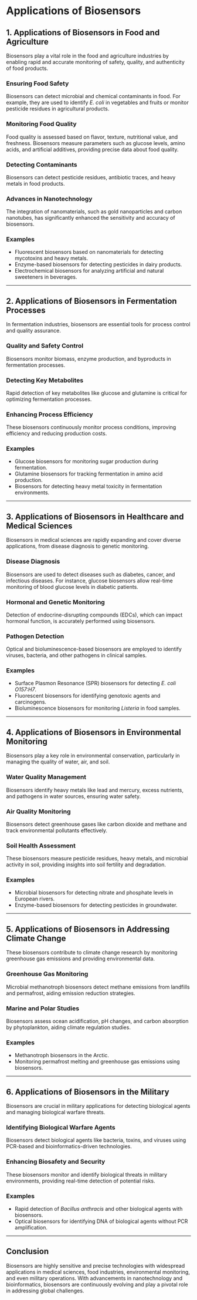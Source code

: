 # Applications of Biosensors

## 1. Applications of Biosensors in Food and Agriculture
Biosensors play a vital role in the food and agriculture industries by enabling rapid and accurate monitoring of safety, quality, and authenticity of food products.

### Ensuring Food Safety
Biosensors can detect microbial and chemical contaminants in food. For example, they are used to identify *E. coli* in vegetables and fruits or monitor pesticide residues in agricultural products.

### Monitoring Food Quality
Food quality is assessed based on flavor, texture, nutritional value, and freshness. Biosensors measure parameters such as glucose levels, amino acids, and artificial additives, providing precise data about food quality.

### Detecting Contaminants
Biosensors can detect pesticide residues, antibiotic traces, and heavy metals in food products.

### Advances in Nanotechnology
The integration of nanomaterials, such as gold nanoparticles and carbon nanotubes, has significantly enhanced the sensitivity and accuracy of biosensors.

### Examples
- Fluorescent biosensors based on nanomaterials for detecting mycotoxins and heavy metals.
- Enzyme-based biosensors for detecting pesticides in dairy products.
- Electrochemical biosensors for analyzing artificial and natural sweeteners in beverages.

---

## 2. Applications of Biosensors in Fermentation Processes
In fermentation industries, biosensors are essential tools for process control and quality assurance.

### Quality and Safety Control
Biosensors monitor biomass, enzyme production, and byproducts in fermentation processes.

### Detecting Key Metabolites
Rapid detection of key metabolites like glucose and glutamine is critical for optimizing fermentation processes.

### Enhancing Process Efficiency
These biosensors continuously monitor process conditions, improving efficiency and reducing production costs.

### Examples
- Glucose biosensors for monitoring sugar production during fermentation.
- Glutamine biosensors for tracking fermentation in amino acid production.
- Biosensors for detecting heavy metal toxicity in fermentation environments.

---

## 3. Applications of Biosensors in Healthcare and Medical Sciences
Biosensors in medical sciences are rapidly expanding and cover diverse applications, from disease diagnosis to genetic monitoring.

### Disease Diagnosis
Biosensors are used to detect diseases such as diabetes, cancer, and infectious diseases. For instance, glucose biosensors allow real-time monitoring of blood glucose levels in diabetic patients.

### Hormonal and Genetic Monitoring
Detection of endocrine-disrupting compounds (EDCs), which can impact hormonal function, is accurately performed using biosensors.

### Pathogen Detection
Optical and bioluminescence-based biosensors are employed to identify viruses, bacteria, and other pathogens in clinical samples.

### Examples
- Surface Plasmon Resonance (SPR) biosensors for detecting *E. coli O157:H7*.
- Fluorescent biosensors for identifying genotoxic agents and carcinogens.
- Bioluminescence biosensors for monitoring *Listeria* in food samples.

---

## 4. Applications of Biosensors in Environmental Monitoring
Biosensors play a key role in environmental conservation, particularly in managing the quality of water, air, and soil.

### Water Quality Management
Biosensors identify heavy metals like lead and mercury, excess nutrients, and pathogens in water sources, ensuring water safety.

### Air Quality Monitoring
Biosensors detect greenhouse gases like carbon dioxide and methane and track environmental pollutants effectively.

### Soil Health Assessment
These biosensors measure pesticide residues, heavy metals, and microbial activity in soil, providing insights into soil fertility and degradation.

### Examples
- Microbial biosensors for detecting nitrate and phosphate levels in European rivers.
- Enzyme-based biosensors for detecting pesticides in groundwater.

---

## 5. Applications of Biosensors in Addressing Climate Change
These biosensors contribute to climate change research by monitoring greenhouse gas emissions and providing environmental data.

### Greenhouse Gas Monitoring
Microbial methanotroph biosensors detect methane emissions from landfills and permafrost, aiding emission reduction strategies.

### Marine and Polar Studies
Biosensors assess ocean acidification, pH changes, and carbon absorption by phytoplankton, aiding climate regulation studies.

### Examples
- Methanotroph biosensors in the Arctic.
- Monitoring permafrost melting and greenhouse gas emissions using biosensors.

---

## 6. Applications of Biosensors in the Military
Biosensors are crucial in military applications for detecting biological agents and managing biological warfare threats.

### Identifying Biological Warfare Agents
Biosensors detect biological agents like bacteria, toxins, and viruses using PCR-based and bioinformatics-driven technologies.

### Enhancing Biosafety and Security
These biosensors monitor and identify biological threats in military environments, providing real-time detection of potential risks.

### Examples
- Rapid detection of *Bacillus anthracis* and other biological agents with biosensors.
- Optical biosensors for identifying DNA of biological agents without PCR amplification.

---

## Conclusion
Biosensors are highly sensitive and precise technologies with widespread applications in medical sciences, food industries, environmental monitoring, and even military operations. With advancements in nanotechnology and bioinformatics, biosensors are continuously evolving and play a pivotal role in addressing global challenges.
